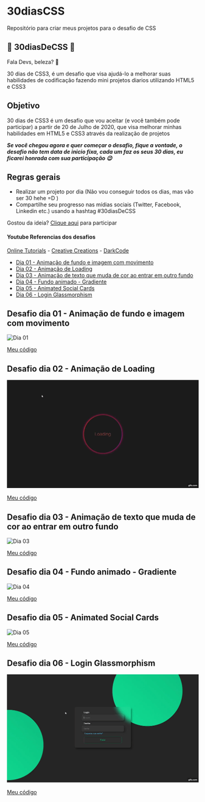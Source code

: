 # 30diasCSS
Repositório para criar meus projetos para o desafio de CSS

## 🚀 30diasDeCSS 🚀
 
 Fala Devs, beleza? 🖖

 30 dias de CSS3, é um desafio que visa ajudá-lo a melhorar suas habilidades de codificação fazendo mini projetos diarios utilizando HTML5 e CSS3 

 ## Objetivo

30 dias de CSS3 é um desafio que vou aceitar (e você também pode participar) a partir de 20 de Julho de 2020, que visa melhorar minhas habilidades em HTML5 e CSS3 através da realização de projetos 

***Se você chegou agora e quer começar o desafio, fique a vontade, o desafio não tem data de inicio fixa, cada um faz os seus 30 dias, eu ficarei honrada com sua participação 😉***

## Regras gerais

* Realizar um projeto por dia (Não vou conseguir todos os dias, mas vão ser 30 hehe =D )
* Compartilhe seu progresso nas mídias sociais (Twitter, Facebook, Linkedin etc.) usando a hashtag #30diasDeCSS

Gostou da ideia? 
[Clique aqui](https://github.com/MilenaCarecho/30diasDeCSS/issues/1) para participar 

#### Youtube Referencias dos desafios
[Online Tutorials](https://www.youtube.com/channel/UCbwXnUipZsLfUckBPsC7Jog) - 
[Creative Creations](https://www.youtube.com/channel/UCOKmVksbzoKJKmtu7rlEM1A) - 
[DarkCode](https://www.youtube.com/channel/UCD3KVjbb7aq2OiOffuungzw)


* [Dia 01 - Animação de fundo e imagem com movimento](#id01)
* [Dia 02 - Animação de Loading](#id02)
* [Dia 03 - Animação de texto que muda de cor ao entrar em outro fundo](#id03)
* [Dia 04 - Fundo animado - Gradiente](#id04)
* [Dia 05 - Animated Social Cards](#id05)
* [Dia 06 - Login Glassmorphism](#id06)




##  Desafio dia 01 - Animação de fundo e imagem com movimento <a name="id01"></a>
![Dia 01](https://github.com/2dsant/30diasCSS/blob/main/img/dia01.gif?raw=true)

[Meu código](https://github.com/2dsant/30diasCSS/tree/main/Dia01)


##  Desafio dia 02 - Animação de Loading <a name="id02"></a>
![Dia 02](https://github.com/2dsant/30diasCSS/blob/main/img/dia02.gif)

[Meu código](https://github.com/2dsant/30diasCSS/tree/main/Dia02)


##  Desafio dia 03 - Animação de texto que muda de cor ao entrar em outro fundo <a name="id03"></a>
![Dia 03](https://github.com/2dsant/30diasCSS/blob/main/img/dia03.gif)

[Meu código](https://github.com/2dsant/30diasCSS/tree/main/dia03)


##  Desafio dia 04 - Fundo animado - Gradiente <a name="id04"></a>
![Dia 04](https://github.com/2dsant/30diasCSS/blob/main/dia04/img/dia04.gif)

[Meu código](https://github.com/2dsant/30diasCSS/tree/main/dia04)


##  Desafio dia 05 - Animated Social Cards <a name="id05"></a>
![Dia 05](https://github.com/2dsant/30diasCSS/blob/main/img/dia05.gif)

[Meu código](https://github.com/2dsant/30diasCSS/tree/main/dia05)


##  Desafio dia 06 - Login Glassmorphism <a name="id06"></a>
![Dia 06](https://github.com/2dsant/30diasCSS/blob/main/img/dia06.gif)

[Meu código](https://github.com/2dsant/30diasCSS/tree/main/dia06)
